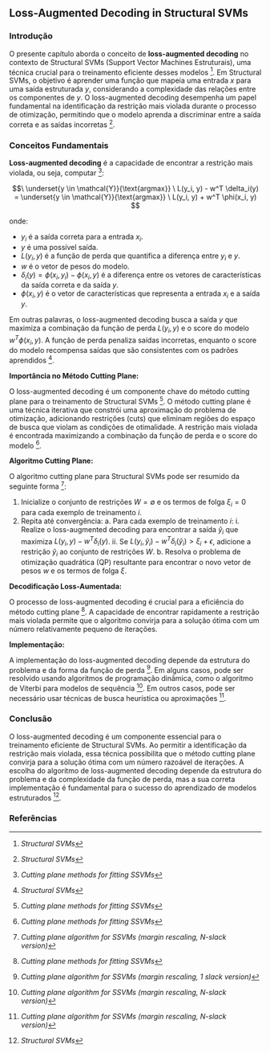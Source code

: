 ## Loss-Augmented Decoding in Structural SVMs

### Introdução

O presente capítulo aborda o conceito de **loss-augmented decoding** no contexto de Structural SVMs (Support Vector Machines Estruturais), uma técnica crucial para o treinamento eficiente desses modelos [^693]. Em Structural SVMs, o objetivo é aprender uma função que mapeia uma entrada $x$ para uma saída estruturada $y$, considerando a complexidade das relações entre os componentes de $y$. O loss-augmented decoding desempenha um papel fundamental na identificação da restrição mais violada durante o processo de otimização, permitindo que o modelo aprenda a discriminar entre a saída correta e as saídas incorretas [^693].

### Conceitos Fundamentais

**Loss-augmented decoding** é a capacidade de encontrar a restrição mais violada, ou seja, computar [^698]:

$$\
\underset{y \in \mathcal{Y}}{\text{argmax}} \ L(y_i, y) - w^T \delta_i(y) = \underset{y \in \mathcal{Y}}{\text{argmax}} \ L(y_i, y) + w^T \phi(x_i, y)
$$

onde:

*   $y_i$ é a saída correta para a entrada $x_i$.
*   $y$ é uma possível saída.
*   $L(y_i, y)$ é a função de perda que quantifica a diferença entre $y_i$ e $y$.
*   $w$ é o vetor de pesos do modelo.
*   $\delta_i(y) = \phi(x_i, y_i) - \phi(x_i, y)$ é a diferença entre os vetores de características da saída correta e da saída $y$.
*   $\phi(x_i, y)$ é o vetor de características que representa a entrada $x_i$ e a saída $y$.

Em outras palavras, o loss-augmented decoding busca a saída $y$ que maximiza a combinação da função de perda $L(y_i, y)$ e o score do modelo $w^T \phi(x_i, y)$. A função de perda penaliza saídas incorretas, enquanto o score do modelo recompensa saídas que são consistentes com os padrões aprendidos [^693].

**Importância no Método Cutting Plane:**

O loss-augmented decoding é um componente chave do método cutting plane para o treinamento de Structural SVMs [^698]. O método cutting plane é uma técnica iterativa que constrói uma aproximação do problema de otimização, adicionando restrições (cuts) que eliminam regiões do espaço de busca que violam as condições de otimalidade. A restrição mais violada é encontrada maximizando a combinação da função de perda e o score do modelo [^698].

**Algoritmo Cutting Plane:**

O algoritmo cutting plane para Structural SVMs pode ser resumido da seguinte forma [^699]:

1.  Inicialize o conjunto de restrições $W = \emptyset$ e os termos de folga $\xi_i = 0$ para cada exemplo de treinamento $i$.
2.  Repita até convergência:
    a. Para cada exemplo de treinamento $i$:
    i. Realize o loss-augmented decoding para encontrar a saída $\hat{y}_i$ que maximiza $L(y_i, y) - w^T \delta_i(y)$.
    ii. Se $L(y_i, \hat{y}_i) - w^T \delta_i(\hat{y}_i) > \xi_i + \epsilon$, adicione a restrição $\hat{y}_i$ ao conjunto de restrições $W$.
    b. Resolva o problema de otimização quadrática (QP) resultante para encontrar o novo vetor de pesos $w$ e os termos de folga $\xi$.

**Decodificação Loss-Aumentada:**

O processo de loss-augmented decoding é crucial para a eficiência do método cutting plane [^698]. A capacidade de encontrar rapidamente a restrição mais violada permite que o algoritmo convirja para a solução ótima com um número relativamente pequeno de iterações.

**Implementação:**

A implementação do loss-augmented decoding depende da estrutura do problema e da forma da função de perda [^700]. Em alguns casos, pode ser resolvido usando algoritmos de programação dinâmica, como o algoritmo de Viterbi para modelos de sequência [^699]. Em outros casos, pode ser necessário usar técnicas de busca heurística ou aproximações [^699].

### Conclusão

O loss-augmented decoding é um componente essencial para o treinamento eficiente de Structural SVMs. Ao permitir a identificação da restrição mais violada, essa técnica possibilita que o método cutting plane convirja para a solução ótima com um número razoável de iterações. A escolha do algoritmo de loss-augmented decoding depende da estrutura do problema e da complexidade da função de perda, mas a sua correta implementação é fundamental para o sucesso do aprendizado de modelos estruturados [^693].

### Referências

[^693]: *Structural SVMs*
[^698]: *Cutting plane methods for fitting SSVMs*
[^699]: *Cutting plane algorithm for SSVMs (margin rescaling, N-slack version)*
[^700]: *Cutting plane algorithm for SSVMs (margin rescaling, 1 slack version)*
<!-- END -->